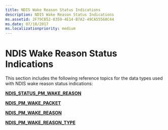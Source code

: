 ```yaml
---
title: NDIS Wake Reason Status Indications
description: NDIS Wake Reason Status Indications
ms.assetid: 2F79CB52-0359-4E14-B7A2-49CA55568C44
ms.date: 07/18/2017
ms.localizationpriority: medium
---
```


# NDIS Wake Reason Status Indications


This section includes the following reference topics for the data types used with NDIS wake reason status indications:

[**NDIS\_STATUS\_PM\_WAKE\_REASON**](ndis-status-pm-wake-reason.md)

[**NDIS\_PM\_WAKE\_PACKET**](https://msdn.microsoft.com/library/windows/hardware/hh451603)

[**NDIS\_PM\_WAKE\_REASON**](https://msdn.microsoft.com/library/windows/hardware/hh451605)

[**NDIS\_PM\_WAKE\_REASON\_TYPE**](https://msdn.microsoft.com/library/windows/hardware/hh451607)

 

 




